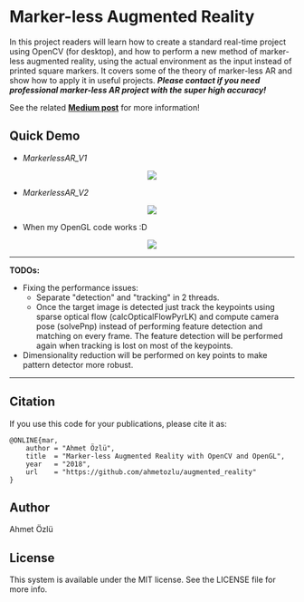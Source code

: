 # Marker-less Augmented Reality

In this project readers will learn how to create a standard real-time project using OpenCV (for desktop), and how to perform a new method of marker-less augmented reality, using the actual environment as the input instead of printed square markers. It covers some of the theory of marker-less AR and show how to apply it in useful projects. ***Please contact if you need professional marker-less AR project with the super high accuracy!***

See the related **[Medium post](https://medium.com/@ahmetozlu93/marker-less-augmented-reality-by-opencv-and-opengl-531b2af0a130)** for more information!

## Quick Demo

- *MarkerlessAR_V1*

<p align="center">
  <img src="https://user-images.githubusercontent.com/22610163/30681274-685c38c8-9ead-11e7-85c1-d186fa3d8af8.gif">
</p>

- *MarkerlessAR_V2*

<p align="center">
  <img src="https://user-images.githubusercontent.com/22610163/30681326-a2b8fdda-9ead-11e7-8db0-319397c5e6c8.gif">
</p>

- When my OpenGL code works :D

<p align="center">
  <img src="https://user-images.githubusercontent.com/22610163/38023882-0a488c78-328c-11e8-8be0-58df223ca761.gif">
</p>

---

**TODOs:**

- Fixing the performance issues:
  - Separate "detection" and "tracking" in 2 threads.
  - Once the target image is detected just track the keypoints using sparse optical flow (calcOpticalFlowPyrLK) and compute camera pose (solvePnp) instead of performing feature detection and matching on every frame. The feature detection will be performed again when tracking is lost on most of the keypoints.
- Dimensionality reduction will be performed on key points to make pattern detector more robust.

---

## Citation
If you use this code for your publications, please cite it as:

    @ONLINE{mar,
        author = "Ahmet Özlü",
        title  = "Marker-less Augmented Reality with OpenCV and OpenGL",
        year   = "2018",
        url    = "https://github.com/ahmetozlu/augmented_reality"
    }

## Author
Ahmet Özlü

## License
This system is available under the MIT license. See the LICENSE file for more info.
